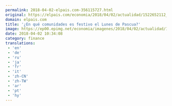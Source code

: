 ```yaml
---
permalink: 2018-04-02-elpais.com-356115727.html
original: https://elpais.com/economia/2018/04/02/actualidad/1522652112_147421.html#?ref=rss&format=simple&link=link
domain: elpais.com
title: '¿En qué comunidades es festivo el Lunes de Pascua?'
image: https://ep00.epimg.net/economia/imagenes/2018/04/02/actualidad/1522652112_147421_1522654741_rrss_normal.jpg
date: 2018-04-02 10:34:08
category: finance
translations: 
 - 'en'
 - 'de'
 - 'ru'
 - 'ja'
 - 'fr'
 - 'it'
 - 'zh-CN'
 - 'zh-TW'
 - 'ar'
 - 'pt'
 - 'hy'
---
```


